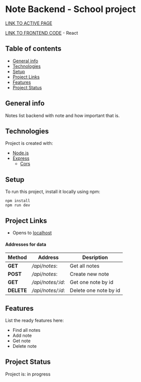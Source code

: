 # Note Backend - School project

[LINK TO ACTIVE PAGE](https://note-render-test.onrender.com/)

[LINK TO FRONTEND CODE](https://github.com/Sisarus/note-frontend) - React

## Table of contents
* [General info](#general-info)
* [Technologies](#technologies)
* [Setup](#setup)
* [Project Links](#project-links)
* [Features](#features)
* [Project Status](#project-status)

## General info
Notes list backend with note and how important that is. 

## Technologies
Project is created with:
* [Node.js](https://nodejs.org/en)
* [Express](https://expressjs.com/)
     - [Cors](https://expressjs.com/en/resources/middleware/cors.html)

## Setup
To run this project, install it locally using npm:
```
npm install
npm run dev
```

## Project Links

* Opens to [localhost](http://localhost:3001/api/notes)

#### Addresses for data
| Method | Address | Desription |
|------|---------|-------------|
| **GET** | */api/notes*: | Get all notes |
| **POST** | */api/notes*: | Create new note |
| **GET** | */api/notes/:id*: | Get one note by id | 
| **DELETE**| */api/notes/:id*: | Delete one note by id |

## Features
List the ready features here:

 * Find all notes
 * Add note
 * Get note
 * Delete note

## Project Status
Project is: in progress

<!--complete / no longer being worked on. If you are no longer working on it, provide reasons why.

node --inspect index.js


lisää dataa tietokantaan
node mongo.js tietokantasalasana
-->


<!--

npm install eslint --save-dev
npx eslint --init
npm run lint -- --fix


npm test -- tests/note_api.test.js
npm test -- -t 'a specific note is within the returned notes'
npm test -- -t 'notes'


window.localStorage

window.localStorage.setItem('name', 'juha tauriainen')
window.localStorage.getItem('name')
window.localStorage.removeItem('name')

window.localStorage.clear()
-->
